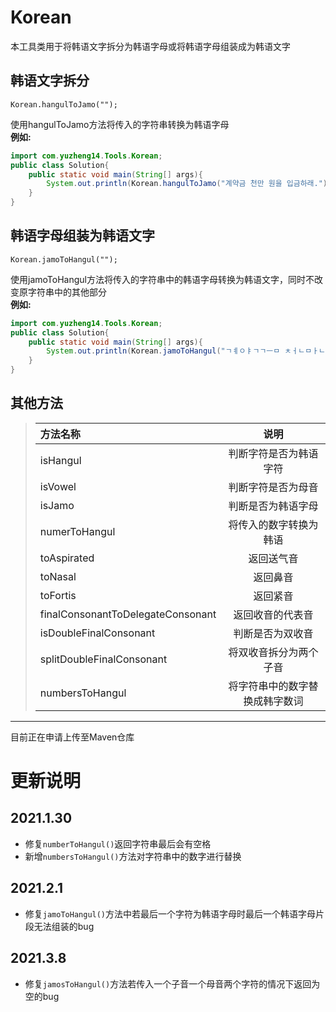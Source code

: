 # Korean
本工具类用于将韩语文字拆分为韩语字母或将韩语字母组装成为韩语文字
## 韩语文字拆分
    Korean.hangulToJamo("");
使用hangulToJamo方法将传入的字符串转换为韩语字母  
**例如:**
```java
import com.yuzheng14.Tools.Korean;
public class Solution{
    public static void main(String[] args){
        System.out.println(Korean.hangulToJamo("계약금 천만 원을 입금하래."));
    }
}
```
## 韩语字母组装为韩语文字
    Korean.jamoToHangul("");
使用jamoToHangul方法将传入的字符串中的韩语字母转换为韩语文字，同时不改变原字符串中的其他部分  
**例如:**
```java
import com.yuzheng14.Tools.Korean;
public class Solution{
    public static void main(String[] args){
        System.out.println(Korean.jamoToHangul("ㄱㅖㅇㅑㄱㄱㅡㅁ ㅊㅓㄴㅁㅏㄴ ㅇㅝㄴㅇㅡㄹ ㅇㅣㅂㄱㅡㅁㅎㅏㄹㅐ."));  
    }
}
```
## 其他方法
>|方法名称|说明|
>|:-----|:-----:|
>|isHangul|判断字符是否为韩语字符|
>|isVowel|判断字符是否为母音|
>|isJamo|判断是否为韩语字母|
>|numerToHangul|将传入的数字转换为韩语|
>|toAspirated|返回送气音|
>|toNasal|返回鼻音|
>|toFortis|返回紧音|
>|finalConsonantToDelegateConsonant|返回收音的代表音|
>|isDoubleFinalConsonant|判断是否为双收音|
>|splitDoubleFinalConsonant|将双收音拆分为两个子音|
>|numbersToHangul|将字符串中的数字替换成韩字数词|
****
目前正在申请上传至Maven仓库
# 更新说明
## 2021.1.30
* 修复`numberToHangul()`返回字符串最后会有空格
* 新增`numbersToHangul()`方法对字符串中的数字进行替换
## 2021.2.1
* 修复`jamoToHangul()`方法中若最后一个字符为韩语字母时最后一个韩语字母片段无法组装的bug
## 2021.3.8
- 修复`jamosToHangul()`方法若传入一个子音一个母音两个字符的情况下返回为空的bug
